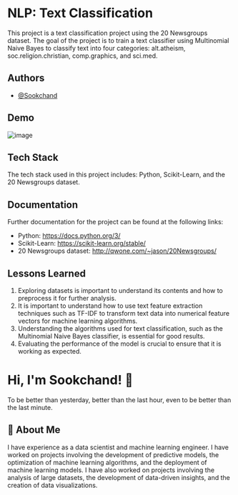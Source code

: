 
# NLP: Text Classification

This project is a text classification project using the 20 Newsgroups dataset. The goal of the project is to train a text classifier using Multinomial Naive Bayes to classify text into four categories: alt.atheism, soc.religion.christian, comp.graphics, and sci.med.

## Authors

- [@Sookchand](https://github.com/Sookchand)


## Demo

![image](https://user-images.githubusercontent.com/34344439/209944514-b82ed441-9b3f-4b7c-a9bc-e2b6968a1887.png)


## Tech Stack

The tech stack used in this project includes: Python, Scikit-Learn, and the 20 Newsgroups dataset.
## Documentation

Further documentation for the project can be found at the following links:

- Python: https://docs.python.org/3/
- Scikit-Learn: https://scikit-learn.org/stable/
- 20 Newsgroups dataset: http://qwone.com/~jason/20Newsgroups/


## Lessons Learned

1. Exploring datasets is important to understand its contents and how to preprocess it for further analysis. 
2. It is important to understand how to use text feature extraction techniques such as TF-IDF to transform text data into numerical feature vectors for machine learning algorithms.
3. Understanding the algorithms used for text classification, such as the Multinomial Naive Bayes classifier, is essential for good results.
4. Evaluating the performance of the model is crucial to ensure that it is working as expected.
# Hi, I'm Sookchand! 👋
To be better than yesterday, better than the last hour, even to be better than the last
minute.
## 🚀 About Me
I have experience as a data scientist and machine learning engineer. I have worked on
projects involving the development of predictive models, the optimization of machine
learning algorithms, and the deployment of machine learning models. I have also worked on
projects involving the analysis of large datasets, the development of data-driven insights,
and the creation of data visualizations.
